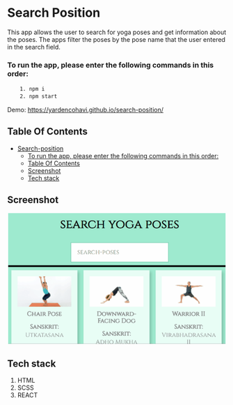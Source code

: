 # Search Position
This app allows the user to search for yoga poses and get information about the poses.
The apps filter the poses by the pose name that the user entered in the search field.

### To run the app, please enter the following commands in this order:
```sh
    1. npm i
    2. npm start
```

Demo: https://yardencohavi.github.io/search-position/

## Table Of Contents
- [Search-position](#loop-machine)
    - [To run the app, please enter the following commands in this order:](#to-run-the-app-please-enter-the-following-commands-in-this-order)
  - [Table Of Contents](#table-of-contents)
  - [Screenshot](#screenshot)
  - [Tech stack](#tech-stack)
  
## Screenshot
<p align="center"><img src="/src/images/searchpos.gif" width="500" /></p>

## Tech stack
1. HTML
2. SCSS
3. REACT

